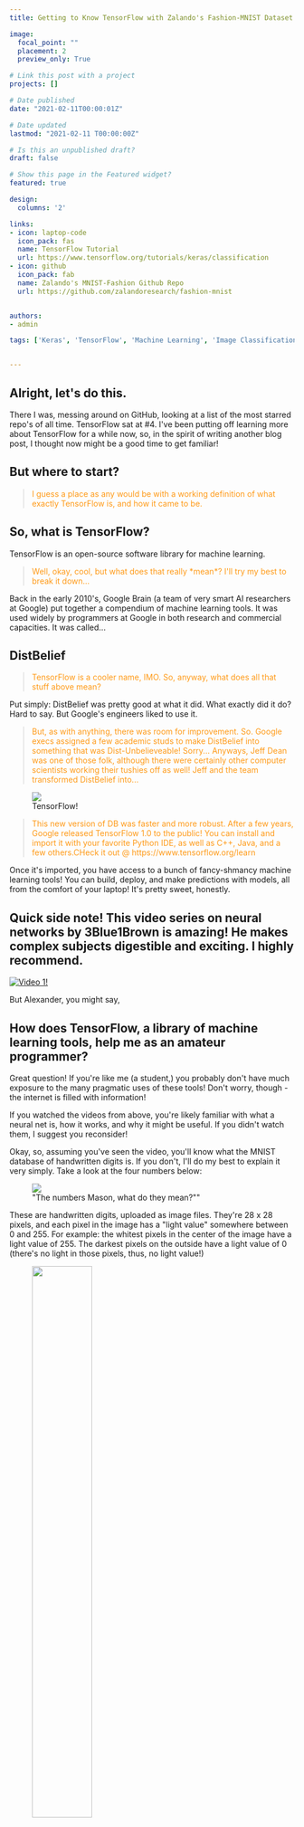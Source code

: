 ```yaml
---
title: Getting to Know TensorFlow with Zalando's Fashion-MNIST Dataset.

image:
  focal_point: ""
  placement: 2
  preview_only: True

# Link this post with a project
projects: []

# Date published
date: "2021-02-11T00:00:01Z"

# Date updated
lastmod: "2021-02-11 T00:00:00Z"

# Is this an unpublished draft?
draft: false

# Show this page in the Featured widget?
featured: true

design:
  columns: '2'

links:
- icon: laptop-code
  icon_pack: fas
  name: TensorFlow Tutorial
  url: https://www.tensorflow.org/tutorials/keras/classification
- icon: github
  icon_pack: fab
  name: Zalando's MNIST-Fashion Github Repo
  url: https://github.com/zalandoresearch/fashion-mnist


authors:
- admin

tags: ['Keras', 'TensorFlow', 'Machine Learning', 'Image Classification']


---
```

## Alright, let's do this.

There I was, messing around on GitHub, looking at a list of the most starred repo's of all time. TensorFlow sat at #4. I've been putting off learning more about TensorFlow for a while now, so, in the spirit of writing another blog post, I thought now might be a good time to get familiar!

## But where to start?

><p style="color:#ff9a17;">I guess a place as any would be with a working definition of what exactly TensorFlow is, and how it came to be.</p>

## So, what is TensorFlow?

TensorFlow is an open-source software library for machine learning.

><p style="color:#ff9a17;">Well, okay, cool, but what does that really *mean*? I'll try my best to break it down...</p>

Back in the early 2010's, Google Brain (a team of very smart AI researchers at Google) put together a compendium of machine learning tools. It was used widely by programmers at Google in both research and commercial capacities. It was called...

## DistBelief

><p style="color:#ff9a17;">TensorFlow is a cooler name, IMO. So, anyway, what does all that stuff above mean?</p>

Put simply: DistBelief was pretty good at what it did. What exactly did it do? Hard to say. But Google's engineers liked to use it.

><p style="color:#ff9a17;">But, as with anything, there was room for improvement. So. Google execs assigned a few academic studs to make DistBelief into something that was Dist-Unbelieveable! Sorry... Anyways, Jeff Dean was one of those folk, although there were certainly other computer scientists working their tushies off as well! Jeff and the team transformed DistBelief into...</p>


<figure>
  <img src="featured.png">
  <figcaption>TensorFlow!</figcaption>
</figure>


><p style="color:#ff9a17;">This new version of DB was faster and more robust. After a few years, Google released TensorFlow 1.0 to the public! You can install and import it with your favorite Python IDE, as well as C++, Java, and a  few others.CHeck it out @ https://www.tensorflow.org/learn</p>


Once it's imported, you have access to a bunch of fancy-shmancy machine learning tools! You can build, deploy, and make predictions with models, all from the comfort of your laptop! It's pretty sweet, honestly.

## Quick side note! This video series on neural networks by 3Blue1Brown is amazing! He makes complex subjects digestible and exciting. I highly recommend.
[![Video 1!](https://img.youtube.com/vi/aircAruvnKk/0.jpg)](https://www.youtube.com/watch?v=aircAruvnKk)

But Alexander, you might say,

## How does TensorFlow, a library of machine learning tools, help me as an amateur programmer?

Great question! If you're like me (a student,) you probably don't have much exposure to the many pragmatic uses of these tools! Don't worry, though - the internet is filled with information!

If you watched the videos from above, you're likely familiar with what a neural net is, how it works, and why it might be useful. If you didn't watch them, I suggest you reconsider!

Okay, so, assuming you've seen the video, you'll know what the MNIST database of handwritten digits is. If you don't, I'll do my best to explain it very simply. Take a look at the four numbers below:

<figure>
  <img src="mnist_digits.png">
  <figcaption>"The numbers Mason, what do they mean?""</figcaption>
</figure>

These are handwritten digits, uploaded as image files. They're 28 x 28 pixels, and each pixel in the image has a "light value" somewhere between 0 and 255. For example: the whitest pixels in the center of the image have a light value of 255. The darkest pixels on the outside have a light value of 0 (there's no light in those pixels, thus, no light value!)

<figure>
  <img src="mnist_5_values.png", height = "50%">
  <figcaption>Take a look at this image! You can see numbers in each pixel. These numbers range from 0 to 255, but we're going to transform those values in a little bit.</figcaption>
</figure>

There are 70,000 of these images, each painstakingly hand-labeled by a real person.

So, we have a huge collection of pictures of people's handwritten numbers, each with a corresponding label. What good is that, you might ask?

Well, with this dataset, we can use some tools to attempt to predict the label of each of the digits.

If we program our computer to take this image as an input:

<figure>
  <img src="mnist_5.png">
</figure>

Can we program it to predict the handwritten label that's associated with that image?

Let me rephrase:

## Can we teach a computer to recognize digits?

---
Short answer: yes.

Long answer: yeah, kinda. Can we, with a high degree of accuracy predict the labels associated with the images correctly? Yes, absolutely. In some cases, we can even get a 99% + degree of accuracy. Still, though, does the computer really "learn" what a 5 is? Does it know that 7 is one greater than 6? No.

All it "knows" is that certain pixel values and arrangements are associated with the labels it's been given. It's a smart labelling system, but that's all it is.

Does it really matter, though? Does a computer need to deeply "know" what those things are, in order for it to carry out commands? No, in this case, it doesn't. There would be no difference between a computer's performance in labelling and a human's.

Of course, there's a wide range of skills in which computers simply can't compare to humans.

<figure>
  <img src="landscape.png" height="50%">
  <figcaption>Here's something that might make you feel better! This is a map from Max Tegmark's book, Life 3.0, that illustrates the varying levels of difficulty that AI have performing certain tasks. It's an awesome book! Check it out. https://www.amazon.com/Life-3-0-Being-Artificial-Intelligence/dp/1101946598</figcaption>
</figure>

><p style="color:#ff9a17;">A computer can predict digits, do math, and win at chess, but it can't yet write consistently convincing and engaging literature. With time, though, who knows? Maybe your grandchild's favorite novel will be written by an intelligent machine at Google.</p>

---

So, now that we're familiar with the MNIST digits dataset, we can download the dataset, use some of the tools present in TensorFlow, and build ourselves a predictive model!

Instead of that, though, let's use a slightly more interesting dataset! The MNIST-Fashion database follows the exact same neural-net based process as the digit database, but rather than handwritten digits we have 70,000 hand-labelled images of clothing!

<figure>
  <img src="fashion_5x5.png" height="50%">
  <figcaption>Boom! They're a bit blurry, but that's to be expected when you're limited to a resolution of 28x28.</figcaption>
</figure>

TensorFlow provides a nice tutorial for building a predictive model using this model. Let's walk through it! Get ready for some `code!`

><p style="color:#ff9a17;">First, let's import the packages we need. If you don't have any of these installed, a quick google search will help you.</p>

        import tensorflow as tf
        import numpy as np
        import matplotlib.pyplot as plt

><p style="color:#ff9a17;">Next, we'll load in the dataset!</p>

        fashion_mnist = tf.keras.datasets.fashion_mnist

><p style="color:#ff9a17;">Now, we'll use the load.data function. This call returns four values, so let's assign them to two tuples. </p>

        (train_images, train_labels), (test_images, test_labels) = fashion_mnist.load_data()

><p style="color:#ff9a17;">Cool! Let's also create a list of label names. The MNIST-fashion dataset only labels its  images with "1", "2",..."9", so let's add some actual words, so we know what we're looking at.</p>

        class_names = ['T-shirt/top', 'Trouser', 'Pullover', 'Dress', 'Coat',
                       'Sandal', 'Shirt', 'Sneaker', 'Bag', 'Ankle boot']

><p style="color:#ff9a17;">As a quick check that we're on the right track, let's check how many images we have, as well as the dimensions of said images.</p>

        print(train_images.shape)
        (60000, 28, 28)

><p style="color:#ff9a17;">Lovely! We have 60,000 images in our training set, all of dimension 28x28. Let's see what they look like! </p>

        plt.figure()
        plt.imshow(train_images[0])
        plt.colorbar()
        plt.grid(False)
        plt.show()

<figure>
  <img src="boot_plot.png">
  <figcaption>Take a look! Matplotlib defaults to using the viridis color scheme, but the original images are in a binary color scheme (black and white).
  How do we interpret the viridis scheme? Well, per the legend, if a pixel in the image is yellow, it has a light value of 255, and if it's purple, it has a light value of 0.</figcaption>
</figure>

><p style="color:#ff9a17;">I mentioned this before, but we want our range of pixel values to be from 0 to 1, not 0 to 255. So, let's divide!</p>

        train_images = train_images / 255
        test_images = test_images / 255

><p style="color:#ff9a17;">Awesome! Now we can build our model. This part of the code is a bit abstract, so I'm going to include a gif from 3Blue1Brown's video to attempt to showcase what's going on.</p>

        model = tf.keras.Sequential([
            tf.keras.layers.Flatten(input_shape=(28,28)),
            tf.keras.layers.Dense(128, activation='relu'),
            tf.keras.layers.Dense(10)

><p style="color:#ff9a17;">Okay, see where it says flatten? The gif below shows what "flatten" means in this context. Basically, instead of having a square image that's 28x28, we're going to transform the square into a single row, of length 784. If this doesn't make sense, watch the video! It's explained eloquently there.</p>

`{{< figure src="./flatten_gif.gif" link="./flatten_gif.gif" >}}`

><p style="color:#ff9a17;">From my limited understanding, the two "Dense" lines correspond to the last two layers of the neural net. Why 128 and 10? I don't know. Maybe someday I will, though!</p>

><p style="color:#ff9a17;">Next, we need to tweak a few settings, before we apply our model to the dataset. Optimizer, loss, and metrics are all parameters that you can configure if you know what you're doing. If you're like me, and you don't, just leave them be. At a very basic level, we want to minimize loss and have a reasonably high degree of prediction accuracy. Let's run the code and see what we get!</p>

        model.compile(optimizer='adam',
                      loss=tf.keras.losses.SparseCategoricalCrossentropy(from_logits=True),
                      metrics=['accuracy'])
        model.fit(train_images, train_labels, epochs=10)       
        Epoch 1/10
        1875/1875 [==============================] - 3s 1ms/step - loss: 0.6306 - accuracy: 0.7799
        Epoch 2/10
        1875/1875 [==============================] - 2s 1ms/step - loss: 0.3876 - accuracy: 0.8597
        ---
        Epoch 10/10
        1875/1875 [==============================] - 2s 1ms/step - loss: 0.2411 - accuracy: 0.9084
        313/313 - 0s - loss: 0.3499 - accuracy: 0.8750      

><p style="color:#ff9a17;">As you can see, the last epoch of our model achieved an accuracy rating of 90.84%! An epoch is just a training attempt. Let's see how our model does when we apply it to the test set! This is the part of the dataset that we left out, so the model has never seen it before.</p>

        test_loss, test_acc = model.evaluate(test_images, test_labels, verbose=2)
        print("\nTest Accuracy:", test_acc)
        Test Accuracy: 0.875

><p style="color:#ff9a17;">The model performs slightly worst on the test data (90.84% on training vs 87.5% on test.) This is to be expected! Now, let's write some code that'll help us interpret our data, and create some visualizations to accompany our predictions. Note: I'm going to withhold some of the code here, because it's bulky. If you want to see all of it, check GitHub!</p>

<figure>
  <img src="misclass_shoe.png">
  <figcaption>Here, we can see a datapoint that our model had trouble with. We can clearly interpret the image to be a shoe, but our model interpreted it as a bag 62% of the time.</figcaption>
</figure>

><p style="color:#ff9a17;">As you can see above, our mode isn't perfect. It's pretty good, though! Take a look at some our other prediction graphics.</p>

<figure>
  <img src="5x5_class.png">
  <figcaption>Much better!</figcaption>
</figure>

## To conclude...

If you're looking for a machine learning library filled to the brim with tools, TensorFlow is a good place to look. This project was fun and easy to run through, and the code is actually pretty intuitive for such a complex subject. Hopefully I'll be able to harness some of its capabilities in a project of my own, down the line!
